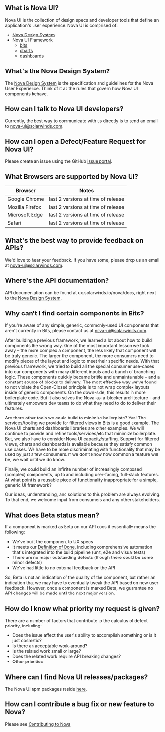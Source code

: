 ## What is Nova UI?

Nova UI is the collection of design specs and developer tools that define an application's user experience. Nova UI is comprised of:

* [Nova Design System](https://ux.solarwinds.io/design/)
* Nova UI Framework
  * [bits](https://github.com/solarwinds/nova/blob/main/packages/bits/README.md)
  * [charts](https://github.com/solarwinds/nova/blob/main/packages/charts/README.md)
  * [dashboards](https://github.com/solarwinds/nova/blob/main/packages/dashboards/README.md)

## What's the Nova Design System?

The [Nova Design System](https://ux.solarwinds.io/design/) is the specification and guidelines for the Nova User Experience. Think of it as the rules that govern how Nova UI components behave.

## How can I talk to Nova UI developers?

Currently, the best way to communicate with us directly is to send an email to <nova-ui@solarwinds.com>.

## How can I open a Defect/Feature Request for Nova UI?

Please create an issue using the GitHub [issue portal](https://github.com/solarwinds/nova/issues/new/choose).

## What Browsers are supported by Nova UI?

| Browser         | Notes                                |
| -----------     | -----------                          |
| Google Chrome   | last 2 versions at time of release   |
| Mozilla Firefox | last 2 versions at time of release   |
| Microsoft Edge  | last 2 versions at time of release   |
| Safari          | last 2 versions at time of release   |

## What's the best way to provide feedback on APIs?

We'd love to hear your feedback. If you have some, please drop us an email at <nova-ui@solarwinds.com>.

## Where's the API documentation?

API documentation can be found at ux.solarwinds.io/nova/docs, right next to the [Nova Design System](https://ux.solarwinds.io/design).

## Why can't I find certain components in Bits?

If you're aware of any simple, generic, commonly-used UI components that aren't currently in Bits, please contact us at <nova-ui@solarwinds.com>.

After building a previous framework, we learned a lot about how to build components the wrong way. One of the most important lesson we took away – the more complex a component, the less likely that component will be truly generic. The larger the component, the more consumers need to modify pieces of the layout and logic to meet their specific needs. With that previous framework, we tried to build all the special consumer use-cases into our components with many different inputs and a bunch of branching logic. These components quickly became brittle and unmaintainable – and a constant source of blocks to delivery. The most effective way we’ve found to not violate the Open-Closed principle is to not wrap complex layouts inside of generic components. On the down-side, this results in more boilerplate code. But it also solves the Nova-as-a-blocker architecture - and ultimately empowers dev teams to do what they need to do to deliver their features.

Are there other tools we could build to minimize boilerplate? Yes! The services/tooling we provide for filtered views in Bits is a good example. The Nova UI charts and dashboards libraries are other examples. We will continue to provide and refine tools/services/etc that minimize boilerplate. But, we also have to consider Nova UI capacity/staffing. Support for filtered views, charts and dashboards is available because they satisfy common use cases. We have to be more discriminating with functionality that may be used by just a few consumers. If we don’t know how common a feature will be, we wait until we do know.

Finally, we could build an infinite number of increasingly composed (complex) components, up to and including user-facing, full-stack features. At what point is a reusable piece of functionality inappropriate for a simple, generic UI framework?

Our ideas, understanding, and solutions to this problem are always evolving. To that end, we welcome input from consumers and any other stakeholders.

## What does Beta status mean?

If a component is marked as Beta on our API docs it essentially means the following:

* We've built the component to UX specs
* It meets our [Definition of Done](./docs/DEFINITION_OF_DONE.md), including comprehensive automation that's integrated into the build pipeline (unit, e2e and visual tests)
* There are no major outstanding defects (though there could be some minor defects)
* We've had little to no external feedback on the API

So, Beta is not an indication of the quality of the component, but rather an indication that we may have to eventually tweak the API based on new user feedback. However, once a component is marked Beta, we guarantee no API changes will be made until the next major version.

## How do I know what priority my request is given?

There are a number of factors that contribute to the calculus of defect priority, including:

* Does the issue affect the user's ability to accomplish something or is it just cosmetic?
* Is there an acceptable work-around?
* Is the related work small or large?
* Does the related work require API breaking changes?
* Other priorities

## Where can I find Nova UI releases/packages?

The Nova UI npm packages reside [here](https://www.npmjs.com/settings/nova-ui/packages).

## How can I contribute a bug fix or new feature to Nova?

Please see [Contributing to Nova](./CONTRIBUTION.md#contributing-to-nova)
